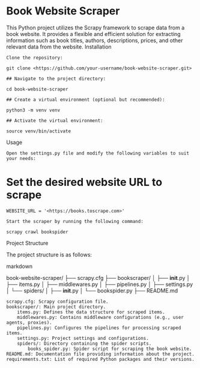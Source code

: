 # Book Website Scraper

This Python project utilizes the Scrapy framework to scrape data from a book website. It provides a flexible and efficient solution for extracting information such as book titles, authors, descriptions, prices, and other relevant data from the website.
Installation

    Clone the repository:

```git clone <https://github.com/your-username/book-website-scraper.git>```

    ## Navigate to the project directory:

```cd book-website-scraper```

    ## Create a virtual environment (optional but recommended):

```python3 -m venv venv```

    ## Activate the virtual environment:

```source venv/bin/activate```

Usage

    Open the settings.py file and modify the following variables to suit your needs:

# Set the desired website URL to scrape

```WEBSITE_URL = '<https://books.toscrape.com>'```

    Start the scraper by running the following command:

```scrapy crawl bookspider```


Project Structure

The project structure is as follows:

markdown

book-website-scraper/
├── scrapy.cfg
├── bookscraper/
│   ├── __init__.py
│   ├── items.py
│   ├── middlewares.py
│   ├── pipelines.py
│   ├── settings.py
│   └── spiders/
│       ├── __init__.py
│       └── bookspider.py
├── README.md

    scrapy.cfg: Scrapy configuration file.
    bookscraper/: Main project directory.
        items.py: Defines the data structure for scraped items.
        middlewares.py: Contains middleware configurations (e.g., user agents, proxies).
        pipelines.py: Configures the pipelines for processing scraped items.
        settings.py: Project settings and configurations.
        spiders/: Directory containing the spider scripts.
            books_spider.py: Spider script for scraping the book website.
    README.md: Documentation file providing information about the project.
    requirements.txt: List of required Python packages and their versions.

